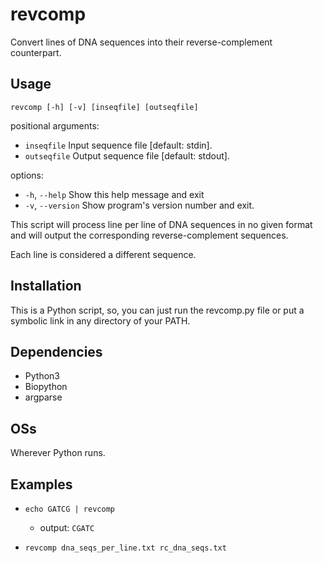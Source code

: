 # revcomp
Convert lines of DNA sequences into their reverse-complement counterpart.

## Usage
`revcomp [-h] [-v] [inseqfile] [outseqfile]`

positional arguments:
  * `inseqfile`      Input sequence file [default: stdin].
  * `outseqfile`     Output sequence file [default: stdout].

options:
  * `-h`, `--help`     Show this help message and exit
  * `-v`, `--version`  Show program's version number and exit.

This script will process line per line of DNA sequences in no given format and will output the corresponding reverse-complement sequences.

Each line is considered a different sequence.

## Installation
This is a Python script, so, you can just run the revcomp.py file or put a symbolic link in any directory of your PATH.

## Dependencies
* Python3
* Biopython
* argparse

## OSs
Wherever Python runs.

## Examples
* `echo GATCG | revcomp`

  * output: `CGATC`
* `revcomp dna_seqs_per_line.txt rc_dna_seqs.txt`
